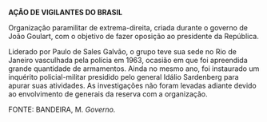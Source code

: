 **AÇÃO DE VIGILANTES DO BRASIL**

Organização paramilitar de extrema-direita, criada durante o governo de
João Goulart, com o objetivo de fazer oposição ao presidente da
República.

Liderado por Paulo de Sales Galvão, o grupo teve sua sede no Rio de
Janeiro vasculhada pela polícia em 1963, ocasião em que foi apreendida
grande quantidade de armamentos. Ainda no mesmo ano, foi instaurado um
inquérito policial-militar presidido pelo general Idálio Sardenberg para
apurar suas atividades. As investigações não foram levadas adiante
devido ao envolvimento de generais da reserva com a organização.

FONTE: BANDEIRA, M. *Governo.*

 
